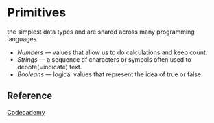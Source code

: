 # Primitives

the simplest data types and are shared across many programming languages

- *Numbers* — values that allow us to do calculations and keep count.
- *Strings* — a sequence of characters or symbols often used to denote(=indicate) text.
- *Booleans* — logical values that represent the idea of true or false.

## Reference

[Codecademy](www.codecademy.com)
